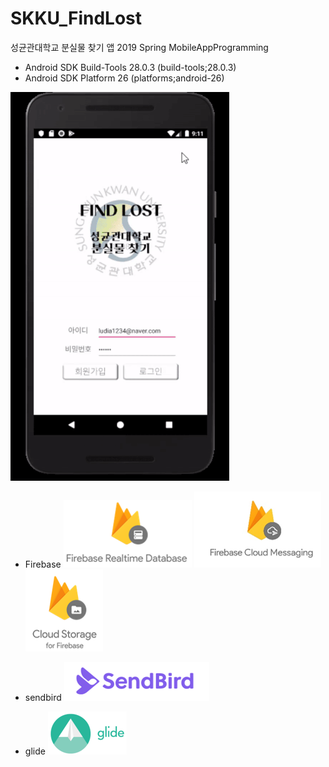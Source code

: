 # SKKU_FindLost
성균관대학교 분실물 찾기 앱
2019 Spring MobileAppProgramming

- Android SDK Build-Tools 28.0.3 (build-tools;28.0.3)
- Android SDK Platform 26 (platforms;android-26)

![skku_findlost](./image/SKKU_findlost.gif)

- Firebase
![firebase1](./image/firebase_realtime_db.png) ![firebase2](./image/firebase_cloud_messaging.png) ![firebase3](./image/cloud_storage.png)

- sendbird
![sendbird](./image/sendbird.png)

- glide
![glide](./image/glide.png)
